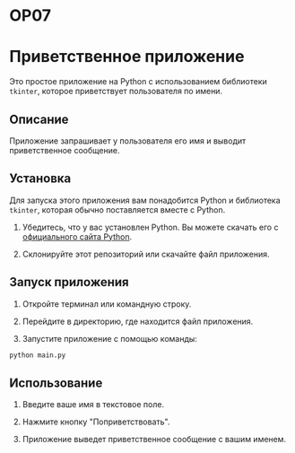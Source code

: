 # ОР07

# Приветственное приложение

Это простое приложение на Python с использованием библиотеки `tkinter`, которое приветствует пользователя по имени.

## Описание

Приложение запрашивает у пользователя его имя и выводит приветственное сообщение.

## Установка

Для запуска этого приложения вам понадобится Python и библиотека `tkinter`, которая обычно поставляется вместе с Python.

1. Убедитесь, что у вас установлен Python. Вы можете скачать его с [официального сайта Python](https://www.python.org/).

2. Склонируйте этот репозиторий или скачайте файл приложения.

## Запуск приложения

1. Откройте терминал или командную строку.

2. Перейдите в директорию, где находится файл приложения.

3. Запустите приложение с помощью команды:

```bash
python main.py
 ```

## Использование

1. Введите ваше имя в текстовое поле.

2. Нажмите кнопку "Поприветствовать".

3. Приложение выведет приветственное сообщение с вашим именем.
